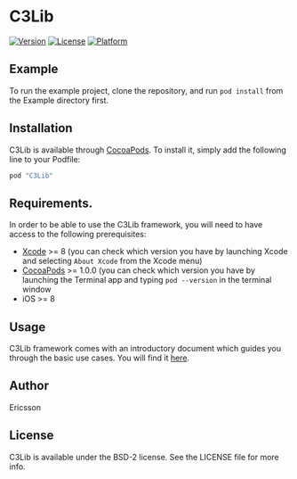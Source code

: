 # C3Lib                                                                                                        
[![Version](https://img.shields.io/cocoapods/v/c3-ios-sdk.svg?style=flat)](http://cocoapods.org/pods/c3-ios-sdk)
[![License](https://img.shields.io/cocoapods/l/c3-ios-sdk.svg?style=flat)](http://cocoapods.org/pods/c3-ios-sdk)
[![Platform](https://img.shields.io/cocoapods/p/c3-ios-sdk.svg?style=flat)](http://cocoapods.org/pods/c3-ios-sdk)

## Example

To run the example project, clone the repository, and run `pod install` from the Example directory first.

## Installation

C3Lib is available through [CocoaPods](http://cocoapods.org). To install
it, simply add the following line to your Podfile:

```ruby
pod "C3Lib"                                                                                                                                                      
```

## Requirements.

In order to be able to use the C3Lib framework, you will need to have access to the following prerequisites:
* [Xcode](https://developer.apple.com/xcode/) >= 8 (you can check which version you have by launching Xcode and selecting `About Xcode` from the Xcode menu)
* [CocoaPods](http://cocoapods.org) >= 1.0.0 (you can check which version you have by launching the Terminal app and typing `pod --version` in the terminal window
* iOS >= 8

## Usage

C3Lib framework comes with an introductory document which guides you through the basic use cases. You will find it [here](Documentation/).

## Author

Ericsson

## License

C3Lib is available under the BSD-2 license. See the LICENSE file for more info.
